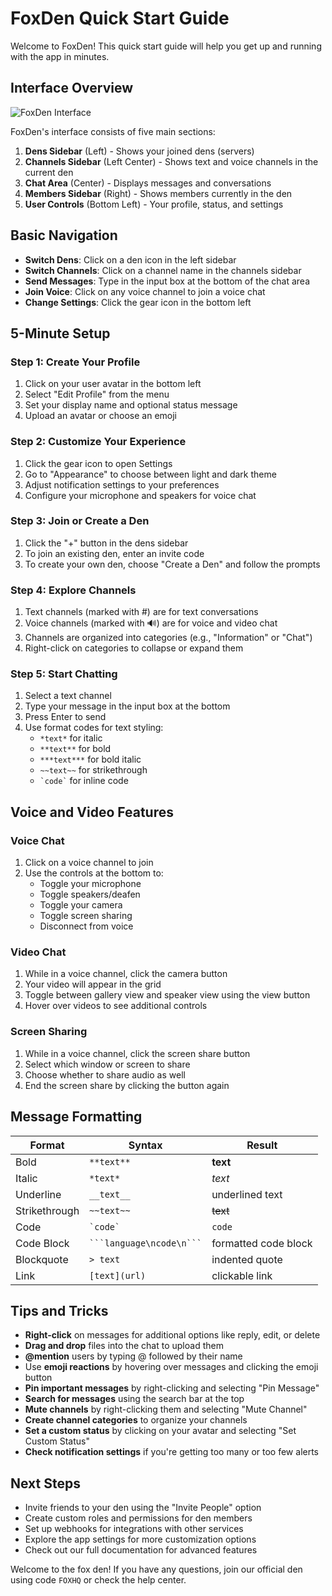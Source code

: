 # FoxDen Quick Start Guide

Welcome to FoxDen! This quick start guide will help you get up and running with the app in minutes.

## Interface Overview

![FoxDen Interface](interface.png)

FoxDen's interface consists of five main sections:

1. **Dens Sidebar** (Left) - Shows your joined dens (servers)
2. **Channels Sidebar** (Left Center) - Shows text and voice channels in the current den
3. **Chat Area** (Center) - Displays messages and conversations
4. **Members Sidebar** (Right) - Shows members currently in the den
5. **User Controls** (Bottom Left) - Your profile, status, and settings

## Basic Navigation

* **Switch Dens**: Click on a den icon in the left sidebar
* **Switch Channels**: Click on a channel name in the channels sidebar
* **Send Messages**: Type in the input box at the bottom of the chat area
* **Join Voice**: Click on any voice channel to join a voice chat
* **Change Settings**: Click the gear icon in the bottom left

## 5-Minute Setup

### Step 1: Create Your Profile
1. Click on your user avatar in the bottom left
2. Select "Edit Profile" from the menu
3. Set your display name and optional status message
4. Upload an avatar or choose an emoji

### Step 2: Customize Your Experience
1. Click the gear icon to open Settings
2. Go to "Appearance" to choose between light and dark theme
3. Adjust notification settings to your preferences
4. Configure your microphone and speakers for voice chat

### Step 3: Join or Create a Den
1. Click the "+" button in the dens sidebar
2. To join an existing den, enter an invite code
3. To create your own den, choose "Create a Den" and follow the prompts

### Step 4: Explore Channels
1. Text channels (marked with #) are for text conversations
2. Voice channels (marked with 🔊) are for voice and video chat
3. Channels are organized into categories (e.g., "Information" or "Chat")
4. Right-click on categories to collapse or expand them

### Step 5: Start Chatting
1. Select a text channel
2. Type your message in the input box at the bottom
3. Press Enter to send
4. Use format codes for text styling:
   * `*text*` for italic
   * `**text**` for bold
   * `***text***` for bold italic
   * `~~text~~` for strikethrough
   * `` `code` `` for inline code

## Voice and Video Features

### Voice Chat
1. Click on a voice channel to join
2. Use the controls at the bottom to:
   * Toggle your microphone
   * Toggle speakers/deafen
   * Toggle your camera
   * Toggle screen sharing
   * Disconnect from voice

### Video Chat
1. While in a voice channel, click the camera button
2. Your video will appear in the grid
3. Toggle between gallery view and speaker view using the view button
4. Hover over videos to see additional controls

### Screen Sharing
1. While in a voice channel, click the screen share button
2. Select which window or screen to share
3. Choose whether to share audio as well
4. End the screen share by clicking the button again

## Message Formatting

| Format | Syntax | Result |
|--------|--------|--------|
| Bold | `**text**` | **text** |
| Italic | `*text*` | *text* |
| Underline | `__text__` | underlined text |
| Strikethrough | `~~text~~` | ~~text~~ |
| Code | `` `code` `` | `code` |
| Code Block | ` ```language\ncode\n``` ` | formatted code block |
| Blockquote | `> text` | indented quote |
| Link | `[text](url)` | clickable link |

## Tips and Tricks

* **Right-click** on messages for additional options like reply, edit, or delete
* **Drag and drop** files into the chat to upload them
* **@mention** users by typing @ followed by their name
* Use **emoji reactions** by hovering over messages and clicking the emoji button
* **Pin important messages** by right-clicking and selecting "Pin Message"
* **Search for messages** using the search bar at the top
* **Mute channels** by right-clicking them and selecting "Mute Channel"
* **Create channel categories** to organize your channels
* **Set a custom status** by clicking on your avatar and selecting "Set Custom Status"
* **Check notification settings** if you're getting too many or too few alerts

## Next Steps

* Invite friends to your den using the "Invite People" option
* Create custom roles and permissions for den members
* Set up webhooks for integrations with other services
* Explore the app settings for more customization options
* Check out our full documentation for advanced features

Welcome to the fox den! If you have any questions, join our official den using code `FOXHQ` or check the help center.
